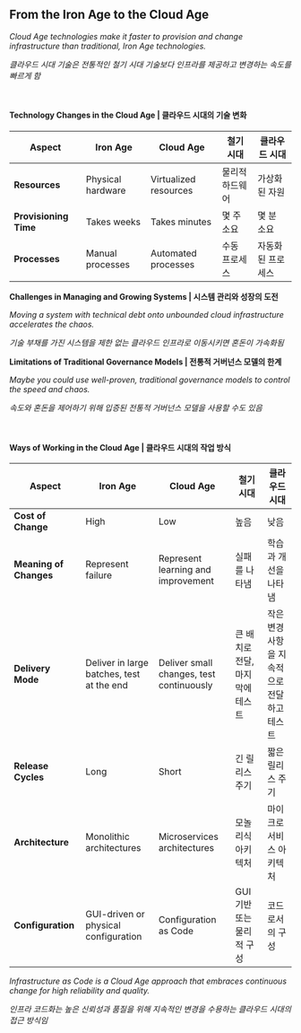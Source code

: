 ## From the Iron Age to the Cloud Age

_Cloud Age technologies make it faster to provision and change infrastructure than traditional, Iron Age technologies._

_클라우드 시대 기술은 전통적인 철기 시대 기술보다 인프라를 제공하고 변경하는 속도를 빠르게 함_

<br/>

#### Technology Changes in the Cloud Age | 클라우드 시대의 기술 변화

| Aspect                | Iron Age          | Cloud Age             | 철기 시대       | 클라우드 시대     |
| --------------------- | ----------------- | --------------------- | --------------- | ----------------- |
| **Resources**         | Physical hardware | Virtualized resources | 물리적 하드웨어 | 가상화된 자원     |
| **Provisioning Time** | Takes weeks       | Takes minutes         | 몇 주 소요      | 몇 분 소요        |
| **Processes**         | Manual processes  | Automated processes   | 수동 프로세스   | 자동화된 프로세스 |

**Challenges in Managing and Growing Systems | 시스템 관리와 성장의 도전**

_Moving a system with technical debt onto unbounded cloud infrastructure accelerates the chaos._

_기술 부채를 가진 시스템을 제한 없는 클라우드 인프라로 이동시키면 혼돈이 가속화됨_

**Limitations of Traditional Governance Models | 전통적 거버넌스 모델의 한계**

_Maybe you could use well-proven, traditional governance models to control the speed and chaos._

_속도와 혼돈을 제어하기 위해 입증된 전통적 거버넌스 모델을 사용할 수도 있음_

<br/>

#### Ways of Working in the Cloud Age | 클라우드 시대의 작업 방식

| Aspect                 | Iron Age                                  | Cloud Age                                | 철기 시대                       | 클라우드 시대                              |
| ---------------------- | ----------------------------------------- | ---------------------------------------- | ------------------------------- | ------------------------------------------ |
| **Cost of Change**     | High                                      | Low                                      | 높음                            | 낮음                                       |
| **Meaning of Changes** | Represent failure                         | Represent learning and improvement       | 실패를 나타냄                   | 학습과 개선을 나타냄                       |
| **Delivery Mode**      | Deliver in large batches, test at the end | Deliver small changes, test continuously | 큰 배치로 전달, 마지막에 테스트 | 작은 변경사항을 지속적으로 전달하고 테스트 |
| **Release Cycles**     | Long                                      | Short                                    | 긴 릴리스 주기                  | 짧은 릴리스 주기                           |
| **Architecture**       | Monolithic architectures                  | Microservices architectures              | 모놀리식 아키텍처               | 마이크로서비스 아키텍처                    |
| **Configuration**      | GUI-driven or physical configuration      | Configuration as Code                    | GUI 기반 또는 물리적 구성       | 코드로서의 구성                            |

_Infrastructure as Code is a Cloud Age approach that embraces continuous change for high reliability and quality._

_인프라 코드화는 높은 신뢰성과 품질을 위해 지속적인 변경을 수용하는 클라우드 시대의 접근 방식임_
